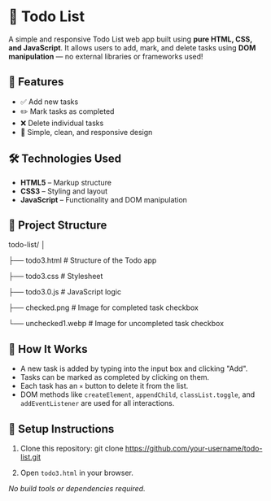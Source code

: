 # 📝 Todo List

A simple and responsive Todo List web app built using **pure HTML, CSS, and JavaScript**. It allows users to add, mark, and delete tasks using **DOM manipulation** — no external libraries or frameworks used!

## 🚀 Features

- ✅ Add new tasks
- ✏️ Mark tasks as completed
- ❌ Delete individual tasks
- 🎨 Simple, clean, and responsive design

## 🛠️ Technologies Used

- **HTML5** – Markup structure
- **CSS3** – Styling and layout
- **JavaScript** – Functionality and DOM manipulation

## 📂 Project Structure

todo-list/
│

├── todo3.html # Structure of the Todo app

├── todo3.css # Stylesheet

├── todo3.0.js # JavaScript logic

├── checked.png # Image for completed task checkbox

└── unchecked1.webp # Image for uncompleted task checkbox




## 🧠 How It Works

- A new task is added by typing into the input box and clicking "Add".
- Tasks can be marked as completed by clicking on them.
- Each task has an `×` button to delete it from the list.
- DOM methods like `createElement`, `appendChild`, `classList.toggle`, and `addEventListener` are used for all interactions.

## 📌 Setup Instructions

1. Clone this repository:
git clone https://github.com/your-username/todo-list.git


2. Open `todo3.html` in your browser.

_No build tools or dependencies required._
